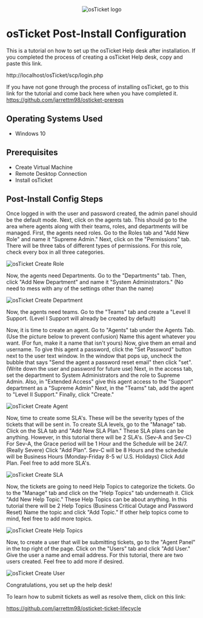 <p align="center">
<img src="https://i.imgur.com/Clzj7Xs.png" alt="osTicket logo"/>
</p>
<h1>osTicket Post-Install Configuration</h1>
This is a tutorial on how to set up the osTicket Help desk after installation. If you completed the process of creating a osTicket Help desk, copy and paste this link.

http://localhost/osTicket/scp/login.php

If you have not gone through the process of installing osTicket, go to this link for the tutorial and come back here when you have completed it.
https://github.com/jarrettm98/osticket-prereqs


<h2> Operating Systems Used </h2>

  - Windows 10

<h2>Prerequisites</h2>

  - Create Virtual Machine
  - Remote Desktop Connection
  - Install osTicket
  
<h2>Post-Install Config Steps</h2>

Once logged in with the user and password created, the admin panel should be the default mode. Next, click on the agents tab. This should go to the area where agents along with their teams, roles, and departments will be managed. First, the agents need roles. Go to the Roles tab and "Add New Role" and name it "Supreme Admin." Next, click on the "Permissions" tab. There will be three tabs of different types of permissions. For this role, check every box in all three categories.

![osTicket Create Role](https://github.com/jarrettm98/osticket-post-install-config/assets/140662793/4d3aee33-b8c0-4549-a01e-93b000b16607)


Now, the agents need Departments. Go to the "Departments" tab. Then, click "Add New Department" and name it "System Administrators." (No need to mess with any of the settings other than the name)

![osTicket Create Department](https://github.com/jarrettm98/osticket-post-install-config/assets/140662793/a7267e3c-8f3e-401f-afc3-eb23ccb5dc04)

Now, the agents need teams. Go to the "Teams" tab and create a "Level II Support. (Level I Support will already be created by default)

Now, it is time to create an agent. Go to "Agents" tab under the Agents Tab. (Use the picture below to prevent confusion) Name this agent whatever you want. (For fun, make it a name that isn't yours) Now, give them an email and username. To give this agent a password, click the "Set Password" button next to the user text window. In the window that pops up, uncheck the bubble that says "Send the agent a password reset email" then click "set". (Write down the user and password for future use) Next, in the access tab, set the department to System Administrators and the role to Supreme Admin. Also, in "Extended Access" give this agent access to the "Support" department as a "Supreme Admin" Next, in the "Teams" tab, add the agent to "Level II Support." Finally, click "Create."

![osTicket Create Agent](https://github.com/jarrettm98/osticket-post-install-config/assets/140662793/99a7edd2-9847-45ca-b814-d1019adf19d1)

Now, time to create some SLA's. These will be the severity types of the tickets that will be sent in. To create SLA levels, go to the "Manage" tab. Click on the SLA tab and "Add New SLA Plan." These SLA plans can be anything. However, in this tutorial there will be 2 SLA's. (Sev-A and Sev-C) For Sev-A, the Grace period will be 1 Hour and the Schedule will be 24/7. (Really Severe) Click "Add Plan". Sev-C will be 8 Hours and the schedule will be Business Hours (Monday-Friday 8-5 w/ U.S. Holidays) Click Add Plan. Feel free to add more SLA's.

![osTicket Create SLA](https://github.com/jarrettm98/osticket-post-install-config/assets/140662793/c83841f1-cde5-40b0-8621-337d535741a2)


Now, the tickets are going to need Help Topics to categorize the tickets. Go to the "Manage" tab and click on the "Help Topics" tab underneath it. Click "Add New Help Topic." These Help Topics can be about anything. In this tutorial there will be 2 Help Topics (Business Critical Outage and Password Reset) Name the topic and click "Add Topic." If other help topics come to mind, feel free to add more topics.

![osTicket Create Help Topics](https://github.com/jarrettm98/osticket-post-install-config/assets/140662793/1b29ea5d-7182-4cfb-afea-21cdaa10557c)


Now, to create a user that will be submitting tickets, go to the "Agent Panel" in the top right of the page. Click on the "Users" tab and click "Add User." Give the user a name and email address. For this tutorial, there are two users created. Feel free to add more if desired.

![osTicket Create User](https://github.com/jarrettm98/osticket-post-install-config/assets/140662793/6b061f9b-d9c5-46f9-bd54-2203e550cdc4)

Congratulations, you set up the help desk!

To learn how to submit tickets as well as resolve them, click on this link:

https://github.com/jarrettm98/osticket-ticket-lifecycle
